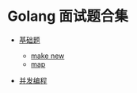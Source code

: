 # Golang 面试题合集

- [基础题](./src/chapter_1.md)
    - [make new](./src/chapter_1.1.md)
    - [map](./src/chapter_1.2.md)

- [并发编程](./src/chapter_2.md)